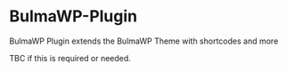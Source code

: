 # BulmaWP-Plugin
BulmaWP Plugin extends the BulmaWP Theme with shortcodes and more

TBC if this is required or needed.
